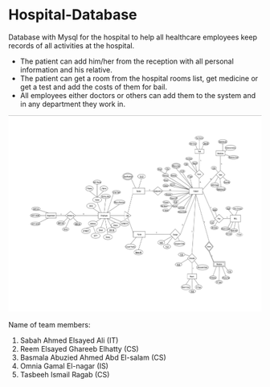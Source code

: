 # Hospital-Database
Database with Mysql for the hospital to help all healthcare employees keep records of all activities at the hospital.
- The patient can add him/her from the reception with all personal information and his relative.
- The patient can get a room from the hospital rooms list, get medicine or get a test and add the costs of them for bail.
- All employees either doctors or others can add them to the system and in any department they work in.

![ENTITY RELATIONSHIP DIAGRAM](https://github.com/tasbeehismail/Hospital-Database/blob/28485d960328542c87fc50abdc1aab10432e1571/ERD.png)

Name of team members:
1) Sabah Ahmed Elsayed Ali (IT)
2) Reem Elsayed Ghareeb Elhatty (CS)
3) Basmala Abuzied Ahmed Abd El-salam (CS) 
4) Omnia Gamal El-nagar (IS)
5) Tasbeeh Ismail Ragab (CS)
